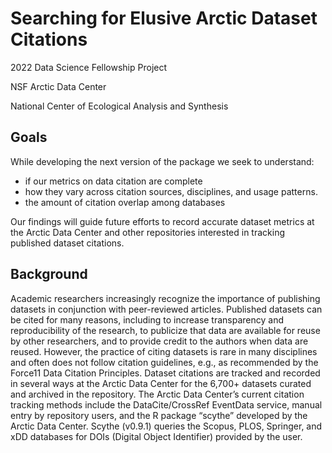 # Searching for Elusive Arctic Dataset Citations
2022 Data Science Fellowship Project

NSF Arctic Data Center 

National Center of Ecological Analysis and Synthesis

## Goals

While developing the next version of the package we seek to understand:

  - if our metrics on data citation are complete
  - how they vary across citation sources, disciplines, and usage patterns. 
  - the amount of citation overlap among databases

Our findings will guide future efforts to record accurate dataset metrics at the Arctic Data Center and other repositories interested in tracking published dataset citations.

## Background


Academic researchers increasingly recognize the importance of publishing datasets in conjunction with peer-reviewed articles. 
Published datasets can be cited for many reasons, including to increase transparency and reproducibility of the research, to publicize that data are available for reuse by other researchers, and to provide credit to the authors when data are reused. 
However, the practice of citing datasets is rare in many disciplines and often does not follow citation guidelines, e.g., as recommended by the Force11 Data Citation Principles. 
Dataset citations are tracked and recorded in several ways at the Arctic Data Center for the 6,700+ datasets curated and archived in the repository. 
The Arctic Data Center’s current citation tracking methods include the DataCite/CrossRef EventData service, manual entry by repository users, and the R package “scythe” developed by the Arctic Data Center. Scythe (v0.9.1) queries the Scopus, PLOS, Springer, and xDD databases for DOIs (Digital Object Identifier) provided by the user. 


